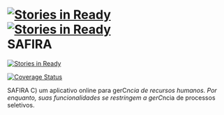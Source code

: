 [![Stories in Ready](https://badge.waffle.io/4Soft/SAFIRA.png?label=ready)](https://waffle.io/4Soft/SAFIRA)  
[![Stories in Ready](https://badge.waffle.io/SeuRAUL/SAFIRA.png?label=ready)](https://waffle.io/SeuRAUL/SAFIRA)  
SAFIRA
===
[![Stories in Ready](https://badge.waffle.io/4Soft/SAFIRA.png?label=ready)](http://waffle.io/4Soft/SAFIRA)

[![Coverage Status](https://coveralls.io/repos/SeuRAUL/SAFIRA/badge.png)](https://coveralls.io/r/SeuRAUL/SAFIRA)

SAFIRA C) um aplicativo online para gerC*ncia de recursos humanos. Por enquanto, suas funcionalidades se restringem a gerC*ncia de processos seletivos.
